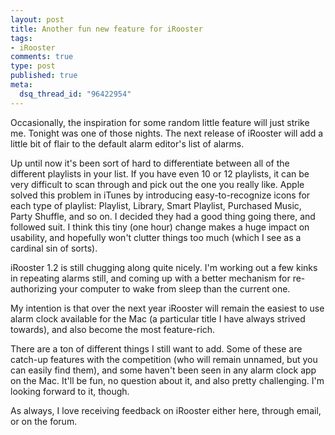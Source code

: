 ```yaml
--- 
layout: post
title: Another fun new feature for iRooster
tags: 
- iRooster
comments: true
type: post
published: true
meta: 
  dsq_thread_id: "96422954"
---
```

Occasionally, the inspiration for some random little feature will just strike me. Tonight was one of those nights. The next release of iRooster will add a little bit of flair to the default alarm editor's list of alarms.

  Up until now it's been sort of hard to differentiate between all of the different playlists in your list. If you have even 10 or 12 playlists, it can be very difficult to scan through and pick out the one you really like. Apple solved this problem in iTunes by introducing easy-to-recognize icons for each type of playlist: Playlist, Library, Smart Playlist, Purchased Music, Party Shuffle, and so on. I decided they had a good thing going there, and followed suit. I think this tiny (one hour) change makes a huge impact on usability, and hopefully won't clutter things too much (which I see as a cardinal sin of sorts).

  iRooster 1.2 is still chugging along quite nicely. I'm working out a few kinks in repeating alarms still, and coming up with a better mechanism for re-authorizing your computer to wake from sleep than the current one.

  My intention is that over the next year iRooster will remain the easiest to use alarm clock available for the Mac (a particular title I have always strived towards), and also become the most feature-rich.

  There are a ton of different things I still want to add. Some of these are catch-up features with the competition (who will remain unnamed, but you can easily find them), and some haven't been seen in any alarm clock app on the Mac. It'll be fun, no question about it, and also pretty challenging. I'm looking forward to it, though.

  As always, I love receiving feedback on iRooster either here, through email, or on the forum.

